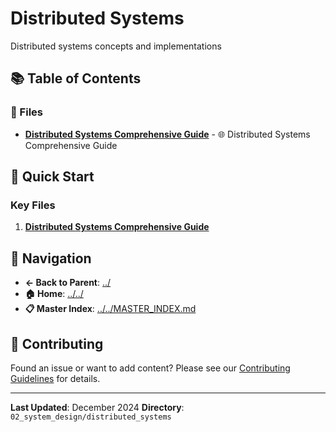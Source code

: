 # Distributed Systems

Distributed systems concepts and implementations

## 📚 Table of Contents

### 📄 Files

- **[Distributed Systems Comprehensive Guide](distributed_systems_comprehensive_guide.md)** - 🌐 Distributed Systems Comprehensive Guide

## 🚀 Quick Start

### Key Files
1. **[Distributed Systems Comprehensive Guide](distributed_systems_comprehensive_guide.md)**

## 🔗 Navigation

- **← Back to Parent**: [../](../)
- **🏠 Home**: [../../](../..)
- **📋 Master Index**: [../../MASTER_INDEX.md](../../MASTER_INDEX.md)

## 🤝 Contributing

Found an issue or want to add content? Please see our [Contributing Guidelines](../../CONTRIBUTING.md) for details.

---

**Last Updated**: December 2024
**Directory**: `02_system_design/distributed_systems`
